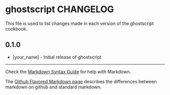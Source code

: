 ghostscript CHANGELOG
=====================

This file is used to list changes made in each version of the ghostscript cookbook.

0.1.0
-----
- [your_name] - Initial release of ghostscript

- - -
Check the [Markdown Syntax Guide](http://daringfireball.net/projects/markdown/syntax) for help with Markdown.

The [Github Flavored Markdown page](http://github.github.com/github-flavored-markdown/) describes the differences between markdown on github and standard markdown.
